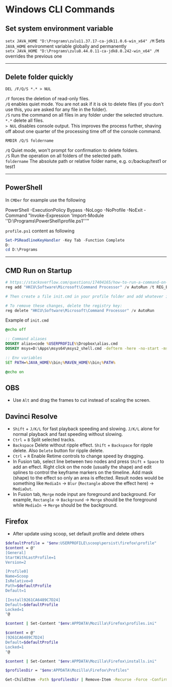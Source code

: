 # Windows CLI Commands

## Set system environment variable

`setx JAVA_HOME "D:\Programs\zulu11.37.17-ca-jdk11.0.6-win_x64" /M` Sets `JAVA_HOME` environment variable globally and permanently  
`setx JAVA_HOME "D:\Programs\zulu8.44.0.11-ca-jdk8.0.242-win_x64" /M` overrides the previous one

---
## Delete folder quickly

`DEL /F/Q/S *.* > NUL`

`/F` forces the deletion of read-only files.  
`/Q` enables quiet mode. You are not ask if it is ok to delete files (if you don't use this, you are asked for any file in the folder).  
`/S` runs the command on all files in any folder under the selected structure.  
`*.*` delete all files.  
`> NUL` disables console output. This improves the process further, shaving off about one quarter of the processing time off of the console command.

`RMDIR /Q/S foldername`

`/Q` Quiet mode, won't prompt for confirmation to delete folders.  
`/S` Run the operation on all folders of the selected path.  
`foldername` The absolute path or relative folder name, e.g. o:/backup/test1 or test1

---
## PowerShell

In `CMDer` for example use the following

PowerShell -ExecutionPolicy Bypass -NoLogo -NoProfile -NoExit -Command "Invoke-Expression 'Import-Module ''D:\Programs\PowerShell\profile.ps1'''"

`profile.ps1` content as following

```powershell
Set-PSReadlineKeyHandler -Key Tab -Function Complete
D:
cd D:\Programs
```

---
## CMD Run on Startup

```powershell
# https://stackoverflow.com/questions/17404165/how-to-run-a-command-on-command-prompt-startup-in-windows/17405182
reg add "HKCU\Software\Microsoft\Command Processor" /v AutoRun /t REG_EXPAND_SZ /d "%"USERPROFILE"%\init.cmd" /f

# Then create a file init.cmd in your profile folder and add whatever in it

# To remove these changes, delete the registry key:
reg delete "HKCU\Software\Microsoft\Command Processor" /v AutoRun
```

Example of `init.cmd`

```cmd
@echo off

:: Command aliases
DOSKEY alias=code %USERPROFILE%\Dropbox\alias.cmd
DOSKEY msys=D:\Apps\msys64\msys2_shell.cmd -defterm -here -no-start -msys2

:: Env variables
SET PATH=%JAVA_HOME%\bin;%MAVEN_HOME%\bin;%PATH%

@echo on
```

## OBS

- Use `Alt` and drag the frames to cut instead of scaling the screen.

## Davinci Resolve

- `Shift` + `J/K/L` for fast playback speeding and slowing. `J/K/L` alone for normal playback and fast speeding without slowing.
- `Ctrl` + `B` Split selected tracks.
- `Backspace` Delete without ripple effect. `Shift` + `Backspace` for ripple delete. Also `Delete` button for ripple delete.
- `Ctrl` + `R` Enable Retime controls to change speed by dragging.
- In Fusion tab, select line between two nodes and press `Shift` + `Space` to add an effect. Right click on the node (usually the shape) and edit splines to control the keyframe markers on the timeline. Add mask (shape) to the effect so only an area is effected. Result nodes would be something like `MediaIn` -> `Blur` (`Rectangle` above the effect here) -> `MediaOut`.
- In Fusion tab, `Merge` node input are foreground and background. For example, `Rectangle` -> `Background` -> `Merge` should be the foreground while `MediaIn` -> `Merge` should be the background.

## Firefox

- After update using scoop, set default profile and delete others

```sh
$defaultProfile = "$env:USERPROFILE\scoop\persist\firefox\profile"
$content = @"
[General]
StartWithLastProfile=1
Version=2

[Profile0]
Name=Scoop
IsRelative=0
Path=$defaultProfile
Default=1

[Install9261CA6489C7D24]
Default=$defaultProfile
Locked=1
"@

$content | Set-Content "$env:APPDATA\Mozilla\Firefox\profiles.ini"

$content = @"
[9261CA6489C7D24]
Default=$defaultProfile
Locked=1
"@

$content | Set-Content "$env:APPDATA\Mozilla\Firefox\installs.ini"

$profilesDir = "$env:APPDATA\Mozilla\Firefox\Profiles"

Get-ChildItem -Path $profilesDir | Remove-Item -Recurse -Force -Confirm:$false
```
